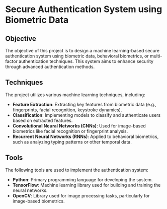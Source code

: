 # Secure Authentication System using Biometric Data

## Objective
The objective of this project is to design a machine learning-based secure authentication system using biometric data, behavioral biometrics, or multi-factor authentication techniques. This system aims to enhance security through advanced authentication methods.

## Techniques
The project utilizes various machine learning techniques, including:
- **Feature Extraction**: Extracting key features from biometric data (e.g., fingerprints, facial recognition, keystroke dynamics).
- **Classification**: Implementing models to classify and authenticate users based on extracted features.
- **Convolutional Neural Networks (CNNs)**: Used for image-based biometrics like facial recognition or fingerprint analysis.
- **Recurrent Neural Networks (RNNs)**: Applied to behavioral biometrics, such as analyzing typing patterns or other temporal data.

## Tools
The following tools are used to implement the authentication system:
- **Python**: Primary programming language for developing the system.
- **TensorFlow**: Machine learning library used for building and training the neural networks.
- **OpenCV**: Library used for image processing tasks, particularly for image-based biometrics.


